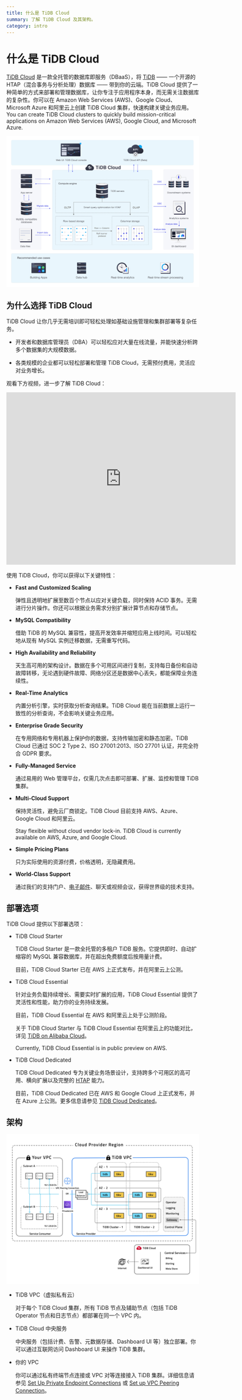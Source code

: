 ```yaml
---
title: 什么是 TiDB Cloud
summary: 了解 TiDB Cloud 及其架构。
category: intro
---
```


# 什么是 TiDB Cloud

[TiDB Cloud](https://www.pingcap.com/tidb-cloud/) 是一款全托管的数据库即服务（DBaaS），将 [TiDB](https://docs.pingcap.com/tidb/stable/overview) —— 一个开源的 HTAP（混合事务与分析处理）数据库 —— 带到你的云端。TiDB Cloud 提供了一种简单的方式来部署和管理数据库，让你专注于应用程序本身，而无需关注数据库的复杂性。<CustomContent language="en,zh">你可以在 Amazon Web Services (AWS)、Google Cloud、Microsoft Azure 和阿里云上创建 TiDB Cloud 集群，快速构建关键业务应用。</CustomContent><CustomContent language="ja">You can create TiDB Cloud clusters to quickly build mission-critical applications on Amazon Web Services (AWS), Google Cloud, and Microsoft Azure.</CustomContent>

![TiDB Cloud 概览](/media/tidb-cloud/tidb-cloud-overview.png)

## 为什么选择 TiDB Cloud

TiDB Cloud 让你几乎无需培训即可轻松处理如基础设施管理和集群部署等复杂任务。

- 开发者和数据库管理员（DBA）可以轻松应对大量在线流量，并能快速分析跨多个数据集的大规模数据。

- 各类规模的企业都可以轻松部署和管理 TiDB Cloud，无需预付费用，灵活应对业务增长。

观看下方视频，进一步了解 TiDB Cloud：

<iframe width="600" height="450" src="https://www.youtube.com/embed/skCV9BEmjbo?enablejsapi=1" title="Why TiDB Cloud?" frameborder="0" allow="accelerometer; autoplay; clipboard-write; encrypted-media; gyroscope; picture-in-picture" allowfullscreen></iframe>

使用 TiDB Cloud，你可以获得以下关键特性：

- **Fast and Customized Scaling**

    弹性且透明地扩展至数百个节点以应对关键负载，同时保持 ACID 事务。无需进行分片操作。你还可以根据业务需求分别扩展计算节点和存储节点。

- **MySQL Compatibility**

    借助 TiDB 的 MySQL 兼容性，提高开发效率并缩短应用上线时间。可以轻松地从现有 MySQL 实例迁移数据，无需重写代码。

- **High Availability and Reliability**

    天生高可用的架构设计。数据在多个可用区间进行复制，支持每日备份和自动故障转移，无论遇到硬件故障、网络分区还是数据中心丢失，都能保障业务连续性。

- **Real-Time Analytics**

    内置分析引擎，实时获取分析查询结果。TiDB Cloud 能在当前数据上运行一致性的分析查询，不会影响关键业务应用。

- **Enterprise Grade Security**

    在专用网络和专用机器上保护你的数据，支持传输加密和静态加密。TiDB Cloud 已通过 SOC 2 Type 2、ISO 27001:2013、ISO 27701 认证，并完全符合 GDPR 要求。

- **Fully-Managed Service**

    通过易用的 Web 管理平台，仅需几次点击即可部署、扩展、监控和管理 TiDB 集群。

- **Multi-Cloud Support**

    <CustomContent language="en,zh">

    保持灵活性，避免云厂商锁定。TiDB Cloud 目前支持 AWS、Azure、Google Cloud 和阿里云。

    </CustomContent>

    <CustomContent language="ja">

    Stay flexible without cloud vendor lock-in. TiDB Cloud is currently available on AWS, Azure, and Google Cloud.

    </CustomContent>

- **Simple Pricing Plans**

    只为实际使用的资源付费，价格透明，无隐藏费用。

- **World-Class Support**

    通过我们的支持门户、<a href="mailto:tidbcloud-support@pingcap.com">电子邮件</a>、聊天或视频会议，获得世界级的技术支持。

## 部署选项

TiDB Cloud 提供以下部署选项：

- TiDB Cloud Starter

    TiDB Cloud Starter 是一款全托管的多租户 TiDB 服务。它提供即时、自动扩缩容的 MySQL 兼容数据库，并在超出免费额度后按用量计费。

    <CustomContent language="en,zh">

    目前，TiDB Cloud Starter 已在 AWS 上正式发布，并在阿里云上公测。

    </CustomContent>

- TiDB Cloud Essential

    针对业务负载持续增长、需要实时扩展的应用，TiDB Cloud Essential 提供了灵活性和性能，助力你的业务持续发展。

    <CustomContent language="en,zh">

    目前，TiDB Cloud Essential 在 AWS 和阿里云上处于公测阶段。

    关于 TiDB Cloud Starter 与 TiDB Cloud Essential 在阿里云上的功能对比，详见 [TiDB on Alibaba Cloud](https://www.pingcap.com/partners/alibaba-cloud/)。

    </CustomContent>

    <CustomContent language="ja">

    Currently, TiDB Cloud Essential is in public preview on AWS.

    </CustomContent>

- TiDB Cloud Dedicated

    TiDB Cloud Dedicated 专为关键业务场景设计，支持跨多个可用区的高可用、横向扩展以及完整的 [HTAP](https://en.wikipedia.org/wiki/Hybrid_transactional/analytical_processing) 能力。

    目前，TiDB Cloud Dedicated 已在 AWS 和 Google Cloud 上正式发布，并在 Azure 上公测。更多信息请参见 [TiDB Cloud Dedicated](https://www.pingcap.com/tidb-cloud-dedicated)。

## 架构

![TiDB Cloud 架构](/media/tidb-cloud/tidb-cloud-architecture.png)

- TiDB VPC（虚拟私有云）

    对于每个 TiDB Cloud 集群，所有 TiDB 节点及辅助节点（包括 TiDB Operator 节点和日志节点）都部署在同一个 VPC 内。

- TiDB Cloud 中央服务

    中央服务（包括计费、告警、元数据存储、Dashboard UI 等）独立部署。你可以通过互联网访问 Dashboard UI 来操作 TiDB 集群。

- 你的 VPC

    你可以通过私有终端节点连接或 VPC 对等连接接入 TiDB 集群。详细信息请参见 [Set Up Private Endpoint Connections](/tidb-cloud/set-up-private-endpoint-connections.md) 或 [Set up VPC Peering Connection](/tidb-cloud/set-up-vpc-peering-connections.md)。